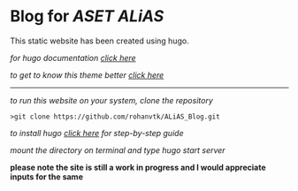 # Blog for *ASET ALiAS*


This static website has been created using hugo.

*for hugo documentation [click here](https://gohugo.io/documentation/)*

*to get to know this theme better [click here](https://github.com/appernetic/hugo-nederburg-theme/)*

---

*to run this website on your system, clone the repository*

    >git clone https://github.com/rohanvtk/ALiAS_Blog.git

*to install hugo [click here](https://gohugo.io/getting-started/quick-start/) for step-by-step guide*

*mount the directory on terminal and type hugo start server*


__please note the site is still a work in progress and I would appreciate inputs for the same__

